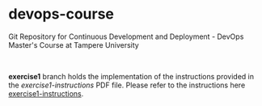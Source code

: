 # devops-course
Git Repository for Continuous Development and Deployment - DevOps Master's Course at Tampere University

<br>

**exercise1** branch holds the implementation of the instructions provided in the *exercise1-instructions* PDF file. Please refer to the instructions here [exercise1-instructions](./exercise1-instructions.pdf).